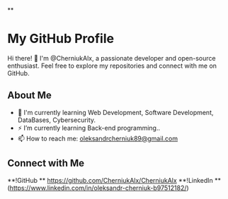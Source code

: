 
**
# **My GitHub Profile**

Hi there! 👋 I'm @CherniukAlx, a passionate developer and open-source enthusiast. Feel free to explore my repositories and connect with me on GitHub.

## About Me

- 🌱 I'm currently learning Web Development, Software Development, DataBases, Cybersecurity.
- ⚡ I’m currently learning Back-end programming..
- 📫 How to reach me: oleksandrcherniuk89@gmail.com
  

## Connect with Me

**!GitHub **    https://github.com/CherniukAlx/CherniukAlx
**!LinkedIn ** (https://www.linkedin.com/in/oleksandr-cherniuk-b97512182/)
